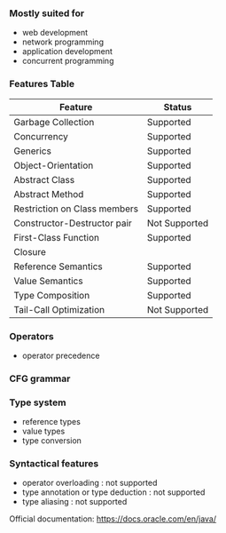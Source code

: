### Mostly suited for
- web development
- network programming
- application development
- concurrent programming

### Features Table

| Feature                      | Status        |
|------------------------------|---------------|
| Garbage Collection           | Supported     |
| Concurrency                  | Supported     |
| Generics                     | Supported     |
| Object-Orientation           | Supported     |
| Abstract Class               | Supported     |
| Abstract Method              | Supported     |
| Restriction on Class members | Supported     |
| Constructor-Destructor pair  | Not Supported |
| First-Class Function         | Supported     |
| Closure                      |               |
| Reference Semantics          | Supported     |
| Value Semantics              | Supported     |
| Type Composition             | Supported     |
| Tail-Call Optimization       | Not Supported |
### Operators
- operator precedence  

### CFG grammar

### Type system
- reference types
- value types
- type conversion

### Syntactical features
- operator overloading : not supported
- type annotation or type deduction : not supported
- type aliasing : not supported

Official documentation: https://docs.oracle.com/en/java/